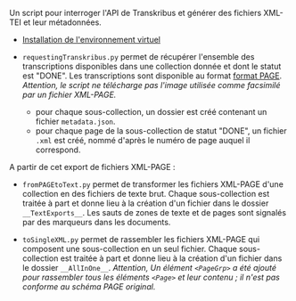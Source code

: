 Un script pour interroger l'API de Transkribus et générer des fichiers XML-TEI et leur métadonnées.  

- [Installation de l'environnement virtuel](https://github.com/alix-tz/UsingTranskribusAPI/wiki/Cr%C3%A9er-l'environnement-virtuel-pour-utiliser-le-script)  

- `requestingTranskribus.py` permet de récupérer l'ensemble des transcriptions disponibles dans une collection donnée et dont le statut est "DONE". Les transcriptions sont disponible au format [format PAGE](http://www.primaresearch.org/tools/PAGELibraries). *Attention, le script ne télécharge pas l'image utilisée comme facsimilé par un fichier XML-PAGE.*  
	- pour chaque sous-collection, un dossier est créé contenant un fichier `metadata.json`.  
	- pour chaque page de la sous-collection de statut "DONE", un fichier `.xml` est créé, nommé d'après le numéro de page auquel il correspond.  

A partir de cet export de fichiers XML-PAGE :  
- `fromPAGEtoText.py` permet de transformer les fichiers XML-PAGE d'une collection en des fichiers de texte brut. Chaque sous-collection est traitée à part et donne lieu à la création d'un fichier dans le dossier `__TextExports__`. Les sauts de zones de texte et de pages sont signalés par des marqueurs dans les documents.  

- `toSingleXML.py` permet de rassembler les fichiers XML-PAGE qui composent une sous-collection en un seul fichier. Chaque sous-collection est traitée à part et donne lieu à la création d'un fichier dans le dossier `__AllInOne__`. *Attention, Un élément `<PageGrp>` a été ajouté pour rassembler tous les éléments `<Page>` et leur contenu ; il n'est pas conforme au schéma PAGE original.*  
